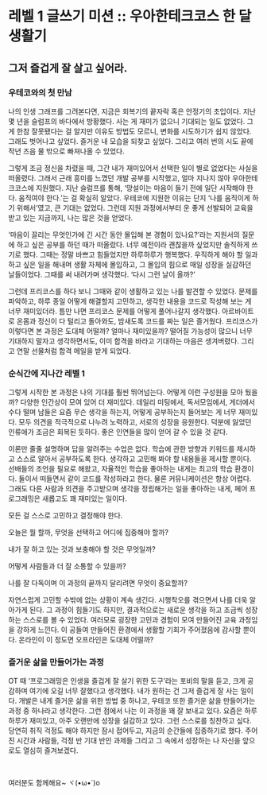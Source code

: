 # 레벨 1 글쓰기 미션 :: 우아한테크코스 한 달 생활기

## 그저 즐겁게 잘 살고 싶어라.

### 우테코와의 첫 만남

나의 인생 그래프를 그려본다면, 지금은 회복기의 끝자락 혹은 안정기의 초입이다. 지난 몇 년을 슬럼프의 바다에서 방황했다. 사는 게 재미가 없으니 기대되는 일도 없었다. 그게 한참 잘못됐다는 걸 알지만 이유도 방법도 모르니, 변화를 시도하기가 쉽지 않았다. 그래도 벗어나고 싶었다. 즐거운 내 모습을 되찾고 싶었다. 그리고 여러 번의 시도 끝에 작년 즈음 물 밖으로 빠져나올 수 있었다.

그렇게 조금 정신을 차렸을 때, 그간 내가 재미있어서 선택한 일이 별로 없었다는 사실을 떠올렸다. 그래서 근래 흥미를 느꼈던 개발 공부를 시작했고, 얼마 지나지 않아 우아한테크코스에 지원했다. 지난 슬럼프를 통해, ‘망설이는 마음이 들기 전에 일단 시작해야 한다. 움직여야 한다.’는 걸 확실히 알았다. 우테코에 지원한 이유는 단지 ‘나를 움직이게 하기 위해서’였고, 큰 기대는 없었다. 그런데 지원 과정에서부터 운 좋게 선발되어 교육을 받고 있는 지금까지, 나는 많은 것을 얻었다.

‘마음이 끌리는 무엇인가에 긴 시간 동안 몰입해 본 경험이 있나요?’라는 지원서의 질문에 하고 싶은 공부를 하던 때가 떠올랐다. 너무 예전이라 괜찮을까 싶었지만 솔직하게 쓰기로 했다. 그때는 정말 바쁘고 힘들었지만 하루하루가 행복했다. 우직하게 해야 할 일과 하고 싶은 일을 해내며 생활 자체에 몰입하고, 그 몰입의 힘으로 매일 성장을 실감하던 날들이었다. 그때를 써 내려가며 생각했다. ‘다시 그런 날이 올까?’

그런데 프리코스를 하다 보니 그때와 같이 생활하고 있는 나를 발견할 수 있었다. 문제를 파악하고, 하루 종일 어떻게 해결할지 고민하고, 생각한 내용을 코드로 작성해 보는 게 너무 재미있더라. 틈만 나면 프리코스 문제를 어떻게 풀어나갈지 생각했다. 아르바이트로 온몸과 정신이 다 털리고 돌아와도, 밤새도록 코드를 짜는 일은 즐거웠다. 프리코스가 이렇다면 본 과정은 도대체 어떨까? 얼마나 재미있을까? 떨어질 가능성이 많으니 너무 기대하지 말자고 생각하면서도, 이미 합격을 바라고 기대하는 마음은 생겨버렸다. 그리고 연말 선물처럼 합격 메일을 받게 되었다.


### 순식간에 지나간 레벨 1

그렇게 시작한 본 과정은 나의 기대를 훨씬 뛰어넘는다. 어떻게 이런 구성원을 모아 뒀을까? 다양한 인간상이 모여 있어 더 재미있다. 데일리 미팅에서, 독서모임에서, 게더에서 수다 떨며 남들은 요즘 무슨 생각을 하는지, 어떻게 공부하는지 들어보는 게 너무 재미있다. 모두 의견을 적극적으로 나누려 노력하고, 서로의 성장을 응원한다. 덕분에 잃었던 인류애가 조금은 회복된 듯하다. 좋은 인연들을 많이 얻어 갈 수 있을 것 같다.

이론만 줄줄 설명하며 답을 알려주는 수업은 없다. 학습에 관한 방향과 키워드를 제시하고 스스로 알아서 공부하도록 한다. 생각하고 고민해 봐야 할 내용들을 제시할 뿐이다. 선배들의 조언을 필요로 해왔고, 자율적인 학습을 좋아하는 내게는 최고의 학습 환경이다. 둘이서 떠들면서 같이 코드를 작성하라고 한다. 물론 커뮤니케이션은 항상 어렵다. 그래도 다른 사람과 의견을 주고받으며 생각을 정립해가는 일을 좋아하는 내게, 페어 프로그래밍은 새롭고도 꽤 재미있는 일이다.

모든 걸 스스로 고민하고 결정해야 한다.

오늘은 뭘 할까, 무엇을 선택하고 어디에 집중해야 할까?

내가 잘 하고 있는 것과 보충해야 할 것은 무엇일까?

어떻게 사람들과 더 잘 소통할 수 있을까?

나를 잘 다독이며 이 과정의 끝까지 달리려면 무엇이 중요할까?

자연스럽게 고민할 수밖에 없는 상황이 계속 생긴다. 시행착오를 겪으면서 나를 더욱 알아가게 된다. 그 과정이 힘들기도 하지만, 결과적으로는 새로운 생각을 하고 조금씩 성장하는 스스로를 볼 수 있었다. 여러모로 굉장한 고민과 경험이 모여 만들어진 교육 과정임을 강하게 느낀다. 이 공들여 만들어진 환경에서 생활할 기회가 주어졌음에 감사할 뿐이다. 온라인이 이 정도면 오프라인은 도대체 어떨까?


### 즐거운 삶을 만들어가는 과정

OT 때 ‘프로그래밍은 인생을 즐겁게 잘 살기 위한 도구’라는 포비의 말을 듣고, 크게 공감하며 여기에 오길 너무 잘했다고 생각했다. 내가 원하는 건 그저 즐겁게 잘 사는 일이다. 개발은 내게 즐거운 삶을 위한 방법 중 하나고, 우테코 또한 즐거운 삶을 만들어가는 과정 중 하나라고 생각한다. 그런 점에서 나는 이 과정을 꽤 잘 보내고 있다. 요즘은 하루하루가 재미있고, 아주 오랜만에 성장을 실감하고 있다. 그런 스스로를 칭찬하고 싶다.  당연히 취직 걱정도 해야 하지만 잠시 접어두고, 지금의 순간들에 집중하기로 했다. 주어진 시간과 사람들, 걱정 반 기대 반인 과제들 그리고 그 속에서 성장하는 나 자신을 앞으로도 열심히 즐겨보겠다. 

<br >

여러분도 함께해요~ ヾ(•ω•`)o
